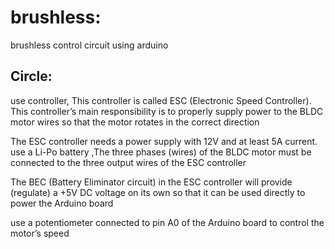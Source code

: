 # brushless:
 brushless control circuit using arduino

## Circle:
use controller, This controller is called ESC (Electronic Speed Controller). This controller’s main responsibility is to properly supply power to the BLDC motor wires so that the motor rotates in the correct direction

 The ESC controller needs a power supply with 12V and at least 5A current.  use a Li-Po battery ,The three phases (wires) of the BLDC motor must be connected to the three output wires of the ESC controller 
 
 The BEC (Battery Eliminator circuit) in the ESC controller will provide (regulate) a +5V DC voltage on its own so that it can be used directly to power the Arduino board
 
use a potentiometer connected to pin A0 of the Arduino board to control the motor’s speed 

